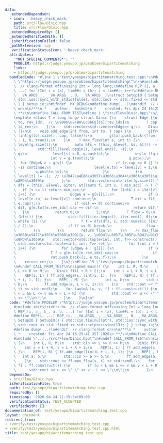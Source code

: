 ```yaml
---
data:
  _extendedDependsOn:
  - icon: ':heavy_check_mark:'
    path: src/Flow/Dinic.hpp
    title: src/Flow/Dinic.hpp
  _extendedRequiredBy: []
  _extendedVerifiedWith: []
  _isVerificationFailed: false
  _pathExtension: cpp
  _verificationStatusIcon: ':heavy_check_mark:'
  attributes:
    '*NOT_SPECIAL_COMMENTS*': ''
    PROBLEM: https://judge.yosupo.jp/problem/bipartitematching
    links:
    - https://judge.yosupo.jp/problem/bipartitematching
  bundledCode: "#line 1 \"test/yosupo/bipartitematching.test.cpp\"\n#define PROBLEM\
    \ \"https://judge.yosupo.jp/problem/bipartitematching\"\n\n#include <bits/stdc++.h>\
    \  // clang-format off\nusing Int = long long;\n#define REP_(i, a_, b_, a, b,\
    \ ...) for (Int i = (a), lim##i = (b); i < lim##i; i++)\n#define REP(i, ...) REP_(i,\
    \ __VA_ARGS__, __VA_ARGS__, 0, __VA_ARGS__)\nstruct SetupIO { SetupIO() { std::cin.tie(nullptr),\
    \ std::ios::sync_with_stdio(false), std::cout << std::fixed << std::setprecision(13);\
    \ } } setup_io;\n#ifndef _MY_DEBUG\n#define dump(...)\n#endif  // clang-format\
    \ on\n\n/**\n *    author:  knshnb\n *    created: Fri Apr 24 16:25:41 JST 2020\n\
    \ **/\n\n#define CALL_FROM_TEST\n#line 1 \"src/Flow/Dinic.hpp\"\n/// @docs src/Flow/Dinic.md\n\
    template <class T = long long> struct Dinic {\n    struct Edge {\n        int\
    \ to, rev_idx;  // \u9006\u8FBA\u306Fg[to][rev_idx]\n        T cap;\n        bool\
    \ is_rev;\n    };\n    std::vector<std::vector<Edge>> g;\n    Dinic(int n) : g(n)\
    \ {}\n\n    void add_edge(int from, int to, T cap) {\n        g[from].push_back({to,\
    \ (int)g[to].size(), cap, false});\n        g[to].push_back({from, (int)g[from].size()\
    \ - 1, 0, true});\n    }\n    T max_flow(int s, int t) {\n        std::vector<int>\
    \ level(g.size());\n        auto bfs = [this, &level, &s, &t]() -> bool {\n  \
    \          std::fill(level.begin(), level.end(), -1);\n            std::queue<int>\
    \ q;\n            level[s] = 0, q.push(s);\n            while (!q.empty()) {\n\
    \                int v = q.front();\n                q.pop();\n              \
    \  for (Edge& e : g[v]) {\n                    if (e.cap == 0 || level[e.to] !=\
    \ -1) continue;\n                    level[e.to] = level[v] + 1;\n           \
    \         q.push(e.to);\n                }\n            }\n            return\
    \ level[t] != -1;  // \u7D42\u4E86\u3057\u3066\u3044\u306A\u3051\u308C\u3070true\u3092\
    \u8FD4\u3059\n        };\n        std::vector<int> iter(g.size());\n        auto\
    \ dfs = [this, &level, &iter, &t](auto f, int v, T min_acc) -> T {\n         \
    \   if (v == t) return min_acc;\n            for (int& i = iter[v]; i < g[v].size();\
    \ i++) {\n                Edge& e = g[v][i];\n                if (e.cap == 0 ||\
    \ level[e.to] <= level[v]) continue;\n                T dif = f(f, e.to, std::min(min_acc,\
    \ e.cap));\n                if (dif == 0) continue;\n                e.cap -=\
    \ dif, g[e.to][e.rev_idx].cap += dif;\n                return dif;\n         \
    \   }\n            return 0;\n        };\n\n        T flow = 0;\n        while\
    \ (bfs()) {\n            std::fill(iter.begin(), iter.end(), 0);\n           \
    \ while (1) {\n                T f = dfs(dfs, s, std::numeric_limits<T>::max()\
    \ / 2);\n                if (f == 0) break;\n                flow += f;\n    \
    \        }\n        }\n        return flow;\n    }\n    // max_flow()\u306E\u5F8C\
    \u306B\u547C\u3076\u3068\u3001{u, v, \u6D41\u3057\u305F\u6D41\u91CF}\u306Evector\u3092\
    \u8FD4\u3059\n    std::vector<std::tuple<int, int, T>> construct() {\n       \
    \ std::vector<std::tuple<int, int, T>> ret;\n        for (int i = 0; i < g.size();\
    \ i++) {\n            for (Edge& e : g[i]) {\n                if (e.is_rev) continue;\n\
    \                T f = g[e.to][e.rev_idx].cap;\n                if (f == 0) continue;\n\
    \                ret.push_back({i, e.to, f});\n            }\n        }\n    \
    \    return ret;\n    }\n};\n#line 19 \"test/yosupo/bipartitematching.test.cpp\"\
    \n#undef CALL_FROM_TEST\n\nsigned main() {\n    int L, R, M;\n    std::cin >>\
    \ L >> R >> M;\n    Dinic ff(L + R + 2);\n    int s = L + R, t = L + R + 1;\n\
    \    REP(i, L) { ff.add_edge(s, (int)i, 1); }\n    REP(i, R) { ff.add_edge((int)L\
    \ + i, t, 1); }\n    REP(_, M) {\n        int a, b;\n        std::cin >> a >>\
    \ b;\n        ff.add_edge(a, L + b, 1);\n    }\n    std::cout << ff.max_flow(s,\
    \ t) << std::endl;\n    for (auto& [u, v, f] : ff.construct()) {\n        if (u\
    \ < L && L <= v && v < L + R) {\n            std::cout << u << \" \" << v - L\
    \ << \"\\n\";\n        }\n    }\n}\n"
  code: "#define PROBLEM \"https://judge.yosupo.jp/problem/bipartitematching\"\n\n\
    #include <bits/stdc++.h>  // clang-format off\nusing Int = long long;\n#define\
    \ REP_(i, a_, b_, a, b, ...) for (Int i = (a), lim##i = (b); i < lim##i; i++)\n\
    #define REP(i, ...) REP_(i, __VA_ARGS__, __VA_ARGS__, 0, __VA_ARGS__)\nstruct\
    \ SetupIO { SetupIO() { std::cin.tie(nullptr), std::ios::sync_with_stdio(false),\
    \ std::cout << std::fixed << std::setprecision(13); } } setup_io;\n#ifndef _MY_DEBUG\n\
    #define dump(...)\n#endif  // clang-format on\n\n/**\n *    author:  knshnb\n\
    \ *    created: Fri Apr 24 16:25:41 JST 2020\n **/\n\n#define CALL_FROM_TEST\n\
    #include \"../../src/Flow/Dinic.hpp\"\n#undef CALL_FROM_TEST\n\nsigned main()\
    \ {\n    int L, R, M;\n    std::cin >> L >> R >> M;\n    Dinic ff(L + R + 2);\n\
    \    int s = L + R, t = L + R + 1;\n    REP(i, L) { ff.add_edge(s, (int)i, 1);\
    \ }\n    REP(i, R) { ff.add_edge((int)L + i, t, 1); }\n    REP(_, M) {\n     \
    \   int a, b;\n        std::cin >> a >> b;\n        ff.add_edge(a, L + b, 1);\n\
    \    }\n    std::cout << ff.max_flow(s, t) << std::endl;\n    for (auto& [u, v,\
    \ f] : ff.construct()) {\n        if (u < L && L <= v && v < L + R) {\n      \
    \      std::cout << u << \" \" << v - L << \"\\n\";\n        }\n    }\n}\n"
  dependsOn:
  - src/Flow/Dinic.hpp
  isVerificationFile: true
  path: test/yosupo/bipartitematching.test.cpp
  requiredBy: []
  timestamp: '2020-04-24 21:15:34+09:00'
  verificationStatus: TEST_ACCEPTED
  verifiedWith: []
documentation_of: test/yosupo/bipartitematching.test.cpp
layout: document
redirect_from:
- /verify/test/yosupo/bipartitematching.test.cpp
- /verify/test/yosupo/bipartitematching.test.cpp.html
title: test/yosupo/bipartitematching.test.cpp
---
```

